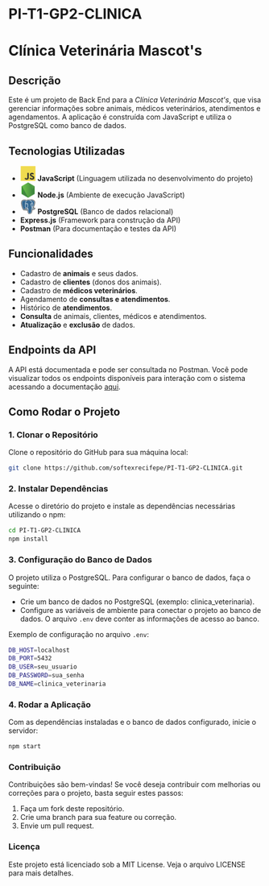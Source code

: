 # PI-T1-GP2-CLINICA

# Clínica Veterinária Mascot's

## Descrição
Este é um projeto de Back End para a *Clínica Veterinária Mascot's*, que visa gerenciar informações sobre animais, médicos veterinários, atendimentos e agendamentos. A aplicação é construída com JavaScript e utiliza o PostgreSQL como banco de dados.

## Tecnologias Utilizadas
- <img src="https://raw.githubusercontent.com/devicons/devicon/master/icons/javascript/javascript-original.svg" alt="JavaScript" width="30" height="30"/> **JavaScript** (Linguagem utilizada no desenvolvimento do projeto)
- <img src="https://raw.githubusercontent.com/devicons/devicon/master/icons/nodejs/nodejs-original.svg" alt="Node.js" width="30" height="30"/> **Node.js** (Ambiente de execução JavaScript)
- <img src="https://raw.githubusercontent.com/devicons/devicon/master/icons/postgresql/postgresql-original.svg" alt="PostgreSQL" width="30" height="30"/> **PostgreSQL** (Banco de dados relacional)
- **Express.js** (Framework para construção da API)
- **Postman** (Para documentação e testes da API)


## Funcionalidades
- Cadastro de **animais** e seus dados.
- Cadastro de **clientes** (donos dos animais).
- Cadastro de **médicos veterinários**.
- Agendamento de **consultas e atendimentos**.
- Histórico de **atendimentos**.
- **Consulta** de animais, clientes, médicos e atendimentos.
- **Atualização** e **exclusão** de dados.

## Endpoints da API
A API está documentada e pode ser consultada no Postman. Você pode visualizar todos os endpoints disponíveis para interação com o sistema acessando a documentação [aqui](https://documenter.getpostman.com/view/39818047/2sAYBUDs5s).

## Como Rodar o Projeto

### 1. Clonar o Repositório
Clone o repositório do GitHub para sua máquina local:

```bash
git clone https://github.com/softexrecifepe/PI-T1-GP2-CLINICA.git
```

### 2. Instalar Dependências
Acesse o diretório do projeto e instale as dependências necessárias utilizando o npm:
```bash
cd PI-T1-GP2-CLINICA
npm install
```

### 3. Configuração do Banco de Dados
O projeto utiliza o PostgreSQL. Para configurar o banco de dados, faça o seguinte:
- Crie um banco de dados no PostgreSQL (exemplo: clinica_veterinaria).
- Configure as variáveis de ambiente para conectar o projeto ao banco de dados. O arquivo `.env` deve conter as informações de acesso ao banco.

Exemplo de configuração no arquivo `.env`:
```bash
DB_HOST=localhost
DB_PORT=5432
DB_USER=seu_usuario
DB_PASSWORD=sua_senha
DB_NAME=clinica_veterinaria
```

### 4. Rodar a Aplicação
Com as dependências instaladas e o banco de dados configurado, inicie o servidor:
```bash
npm start
```

### Contribuição
Contribuições são bem-vindas! Se você deseja contribuir com melhorias ou correções para o projeto, basta seguir estes passos:
1. Faça um fork deste repositório.
2. Crie uma branch para sua feature ou correção.
3. Envie um pull request.

### Licença
Este projeto está licenciado sob a MIT License. Veja o arquivo LICENSE para mais detalhes.

